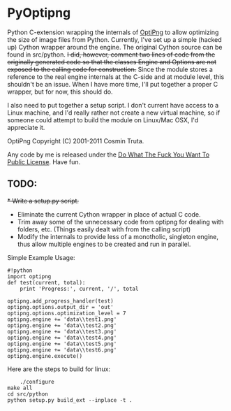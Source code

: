 # PyOptipng

Python C-extension wrapping the internals of [OptiPng](http://optipng.sourceforge.net/) to allow optimizing the size of image files from Python. Currently, I've set up a simple (hacked up) Cython wrapper around the engine. The original Cython source can be found in src/python. ~~I did, however, comment two lines of code from the originally generated code so that the classes Engine and Options are not exposed to the calling code for construction.~~ Since the module stores a reference to the real engine internals at the C-side and at module level, this shouldn't be an issue. When I have more time, I'll put together a proper C wrapper, but for now, this should do.

I also need to put together a setup script. I don't current have access to a Linux machine, and I'd really rather not create a new virtual machine, so if someone could attempt to build the module on Linux/Mac OSX, I'd appreciate it.

OptiPng Copyright (C) 2001-2011 Cosmin Truta.

Any code by me is released under the [Do What The Fuck You Want To Public License](http://sam.zoy.org/wtfpl/). Have fun.

## TODO:

~~* Write a setup.py script.~~
* Eliminate the current Cython wrapper in place of actual C code.
* Trim away some of the unnecessary code from optipng for dealing with folders, etc. (Things easily dealt with from the calling script)
* Modify the internals to provide less of a monotholic, singleton engine, thus allow multiple engines to be created and run in parallel.

Simple Example Usage:

	#!python
	import optipng
	def test(current, total):
		print 'Progress:', current, '/', total

	optipng.add_progress_handler(test)
	optipng.options.output_dir = 'out'
	optipng.options.optimization_level = 7
	optipng.engine += 'data\\test1.png'
	optipng.engine += 'data\\test2.png'
	optipng.engine += 'data\\test3.png'
	optipng.engine += 'data\\test4.png'
	optipng.engine += 'data\\test5.png'
	optipng.engine += 'data\\test6.png'
	optipng.engine.execute()


Here are the steps to build for linux:

     	./configure
	make all
	cd src/python
	python setup.py build_ext --inplace -t .
